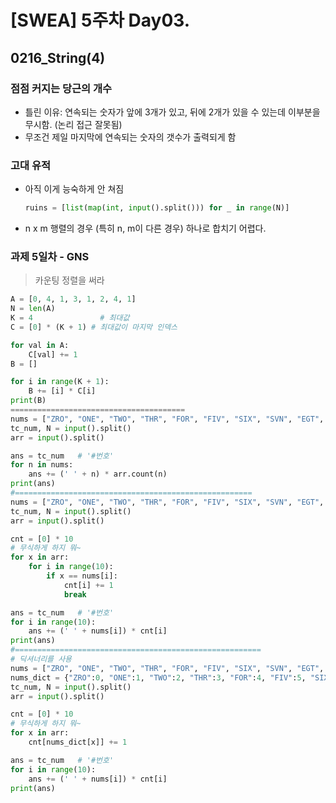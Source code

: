 # [SWEA] 5주차 Day03.



## 0216_String(4)



### 점점 커지는 당근의 개수 

- 틀린 이유: 연속되는 숫자가 앞에 3개가 있고, 뒤에 2개가 있을 수 있는데 이부분을 무시함.  (논리 접근 잘못됨)
- 무조건 제일 마지막에 연속되는 숫자의 갯수가 출력되게 함



### 고대 유적

- 아직 이게 능숙하게 안 쳐짐

  ```python
  ruins = [list(map(int, input().split())) for _ in range(N)]
  ```

- n x m 행렬의 경우 (특히 n, m이 다른 경우) 하나로 합치기 어렵다.



### 과제 5일차 - GNS

> 카운팅 정렬을 써라

```python
A = [0, 4, 1, 3, 1, 2, 4, 1]
N = len(A)
K = 4               # 최대값
C = [0] * (K + 1) # 최대값이 마지막 인덱스

for val in A:
    C[val] += 1
B = []

for i in range(K + 1):
    B += [i] * C[i]
print(B)
=======================================
nums = ["ZRO", "ONE", "TWO", "THR", "FOR", "FIV", "SIX", "SVN", "EGT", "NIN"]
tc_num, N = input().split()
arr = input().split()

ans = tc_num   # '#번호'
for n in nums:
    ans += (' ' + n) * arr.count(n)
print(ans)
#=====================================================
nums = ["ZRO", "ONE", "TWO", "THR", "FOR", "FIV", "SIX", "SVN", "EGT", "NIN"]
tc_num, N = input().split()
arr = input().split()

cnt = [0] * 10
# 무식하게 하지 뭐~
for x in arr:
    for i in range(10):
        if x == nums[i]:
            cnt[i] += 1
            break

ans = tc_num   # '#번호'
for i in range(10):
    ans += (' ' + nums[i]) * cnt[i]
print(ans)
#=======================================================
# 딕셔너리를 사용
nums = ["ZRO", "ONE", "TWO", "THR", "FOR", "FIV", "SIX", "SVN", "EGT", "NIN"]
nums_dict = {"ZRO":0, "ONE":1, "TWO":2, "THR":3, "FOR":4, "FIV":5, "SIX":6, "SVN":7, "EGT":8, "NIN":9}
tc_num, N = input().split()
arr = input().split()

cnt = [0] * 10
# 무식하게 하지 뭐~
for x in arr:
    cnt[nums_dict[x]] += 1

ans = tc_num   # '#번호'
for i in range(10):
    ans += (' ' + nums[i]) * cnt[i]
print(ans)
```

